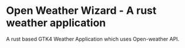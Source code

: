 # Open Weather Wizard - A rust weather application

A rust based GTK4 Weather Application which uses Open-weather API.

